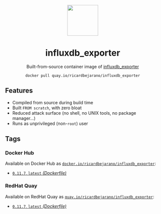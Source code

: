 <div align="center">
	<p><img src="https://em-content.zobj.net/thumbs/160/apple/325/fire_1f525.png" width="100px"></p>
	<h1>influxdb_exporter</h1>
	<p>Built-from-source container image of <a href="https://github.com/prometheus/influxdb_exporter">influxdb_exporter</a></p>
	<code>docker pull quay.io/ricardbejarano/influxdb_exporter</code>
</div>


## Features

* Compiled from source during build time
* Built `FROM scratch`, with zero bloat
* Reduced attack surface (no shell, no UNIX tools, no package manager...)
* Runs as unprivileged (non-`root`) user


## Tags

### Docker Hub

Available on Docker Hub as [`docker.io/ricardbejarano/influxdb_exporter`](https://hub.docker.com/r/ricardbejarano/influxdb_exporter):

- [`0.11.7`, `latest` *(Dockerfile)*](Dockerfile)

### RedHat Quay

Available on RedHat Quay as [`quay.io/ricardbejarano/influxdb_exporter`](https://quay.io/repository/ricardbejarano/influxdb_exporter):

- [`0.11.7`, `latest` *(Dockerfile)*](Dockerfile)
